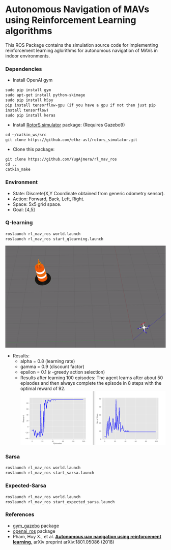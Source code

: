 # Autonomous Navigation of MAVs using Reinforcement Learning algorithms

This ROS Package contains the simulation source code for implementing reinforcement learning aglorithms for autonomous navigation of MAVs in indoor environments.

### Dependencies
- Install OpenAI gym
```
sudo pip install gym
sudo apt-get install python-skimage
sudo pip install h5py
pip install tensorflow-gpu (if you have a gpu if not then just pip install tensorflow)
sudo pip install keras
```
- Install <a href="https://github.com/ethz-asl/rotors_simulator">RotorS simulator</a> package: (Requires Gazebo9) <br />

```
cd ~/catkin_ws/src
git clone https://github.com/ethz-asl/rotors_simulator.git
```
- Clone this package:
```
git clone https://github.com/YugAjmera/rl_mav_ros
cd ..
catkin_make
```

### Environment
- State: Discrete(X,Y Coordinate obtained from generic odometry sensor).
- Action: Forward, Back, Left, Right.
- Space: 5x5 grid space.
- Goal: [4,5]


### Q-learning

```
roslaunch rl_mav_ros world.launch
roslaunch rl_mav_ros start_qlearning.launch
```
<p align= "center">
<img src="greedy-policy.gif">
</p>


- Results:
   * alpha = 0.8 (learning rate) 
   * gamma = 0.9 (discount factor) 
   * epsilon = 0.1 (𝜖 -greedy action selection)  <br />
   * Results after learning 100 episodes: The agent learns after about 50 episodes and then always complete the episode in 8 steps with the optimal reward of 92. <br />
   ![](graphs.png) <br />


### Sarsa
```
roslaunch rl_mav_ros world.launch
roslaunch rl_mav_ros start_sarsa.launch
```

### Expected-Sarsa
```
roslaunch rl_mav_ros world.launch
roslaunch rl_mav_ros start_expected_sarsa.launch
```


### References
- <a href="https://github.com/erlerobot/gym-gazebo">gym_gazebo</a> package
- <a href="http://wiki.ros.org/openai_ros">openai_ros</a> package
- Pham, Huy X., et al. <b><a href="https://arxiv.org/abs/1801.05086">Autonomous uav navigation using reinforcement learning.</a></b> arXiv preprint arXiv:1801.05086 (2018)

